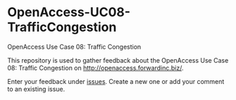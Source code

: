# OpenAccess-UC08-TrafficCongestion
OpenAccess Use Case 08: Traffic Congestion

This repository is used to gather feedback about the OpenAccess Use Case 08: Traffic Congestion on http://openaccess.forwardinc.biz/.

Enter your feedback under [issues](https://github.com/CA-APM/OpenAccess-UC08-TrafficCongestion/issues). Create a new one or add your comment to an existing issue.
